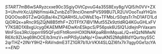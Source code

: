 $START$7mB6wSARyzcxxe90c3SgiyOVtCpvuG4a35S8Exy8g/VQl5/h0VV+ZX3+UhvHrXc/JjiNbYmsi4kZvnbZdT9nciOnemPVS99BU7LR2UVOooTxaYHQ/nDQOOso8GTZwQiGjBa/4xZ1QARH5L/uOWsE1q+TFMbLrS0qtsTr7nD1AFD1LdQjORQx+aRnc9SjZQjN8B5tfhF+ZOTFfX7iBV1Mut55Zk9ztIdRQ4KGuGHLxFVY7KS8D1X8xgUcyg0KAEMMP4DwKnESkpcS/P56psk6USlQ1JdlejnPrVaxamWnFSos3RcUpprrIl95QFyd/FhtRomHOX0NAKpaRBmMquaL/Q+eIQzNIMwNR6Xc9ZUeq69hOCE/b3mzV+mPPiSyUaNp/+GwuKN52Mq88IdYQurtsyS5C2qrTHZ+2INrY9H2+RAVndmE3TZ1GR7b1UrVKX4SLQZl6fx7lr7qgy0Ge1zcYA==$END$